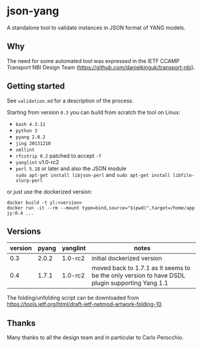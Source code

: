 # json-yang

A standalone tool to validate instances in JSON format of YANG models.

## Why

The need for some automated tool was expressed in the IETF CCAMP Transport
NBI Design Team (https://github.com/danielkinguk/transport-nbi).

## Getting started

See `validation.md` for a description of the process.

Starting from version `0.3` you can build from scratch the tool on Linux:  

- `bash 4.3.11`
- `python 3`
- `pyang 2.0.2`
- `jing 20131210`
- `xmllint`
- `rfcstrip 0.2` patched to accept `-f`
- `yanglint` v1.0-rc2
- `perl 5.18` or later and also the JSON module  
  `sudo apt-get install libjson-perl` and
  `sudo apt-get install libfile-slurp-perl`

or just use the dockerized version:  
```
docker build -t yl:<version>
docker run -it --rm --mount type=bind,source="$(pwd)",target=/home/app jy:0.4 ...
```

## Versions

| version | pyang   | yanglint | notes |
| ------- | ------- | -------- | ------|
| 0.3 | 2.0.2 | 1.0-rc2 | initial dockerized version |
| 0.4 | 1.7.1 | 1.0-rc2 | moved back to 1.7.1 as it seems to be the only version to have DSDL plugin supporting Yang 1.1 |

The folding/unfolding script can be downloaded from https://tools.ietf.org/html/draft-ietf-netmod-artwork-folding-10.

## Thanks

Many thanks to all the design team and in particular to Carlo Perocchio.
